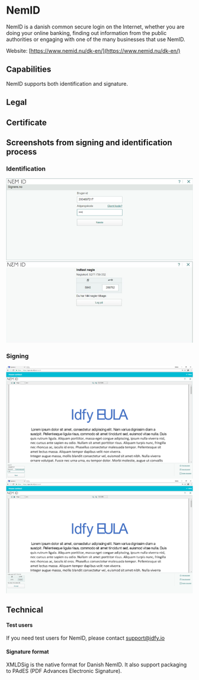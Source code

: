 # NemID

NemID is a danish common secure login on the Internet, whether you are doing your online banking, finding out information from the public authorities or engaging with one of the many businesses that use NemID.

Website: [https://www.nemid.nu/dk-en/](https://www.nemid.nu/dk-en/)

## Capabilities

NemID supports both identification and signature.

## Legal

## Certificate

## Screenshots from signing and identification process

### Identification

![](/assets/nemidauth1.png)![](/assets/nemidauth2.png)

### Signing

![](/assets/nemid-sign-1.png)![](/assets/nemid-sign-2.png)

## Technical

#### Test users

If you need test users for NemID, please contact support@idfy.io

#### Signature format

XMLDSig is the native format for Danish NemID. It also support packaging to PAdES \(PDF Advances Electronic Signature\).


